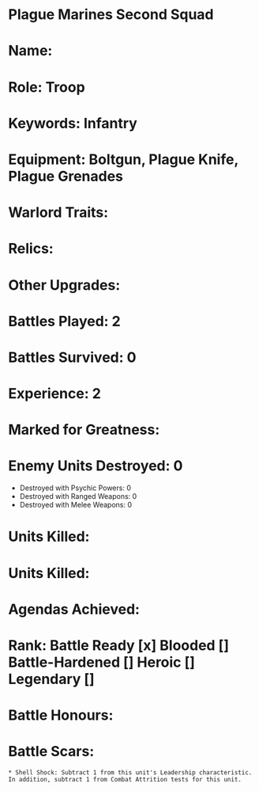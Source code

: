 # Plague Marines Second Squad

# Name: 
# Role: Troop
# Keywords: Infantry
# Equipment: Boltgun, Plague Knife, Plague Grenades
# Warlord Traits:
# Relics:
# Other Upgrades:

# Battles Played: 2
# Battles Survived: 0
# Experience: 2
# Marked for Greatness:
# Enemy Units Destroyed: 0  
  * Destroyed with Psychic Powers: 0 
  * Destroyed with Ranged Weapons: 0 
  * Destroyed with Melee Weapons: 0
# Units Killed: 
# Units Killed: 
# Agendas Achieved:

# Rank: Battle Ready [x] Blooded [] Battle-Hardened [] Heroic [] Legendary []

# Battle Honours: 
# Battle Scars: 
    * Shell Shock: Subtract 1 from this unit's Leadership characteristic. In addition, subtract 1 from Combat Attrition tests for this unit. 
